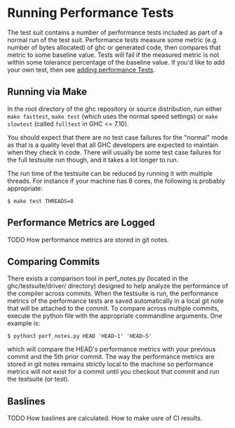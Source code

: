 # Running Performance Tests


The test suit contains a number of performance tests included as part of a normal run of the test suit. Performance tests measure some metric (e.g. number of bytes allocated) of ghc or generated code, then compares that metric to some baseline value. Tests will fail if the measured metric is not within some tolerance percentage of the baseline value. If you'd like to add your own test, then see [adding performance Tests](building/running-tests/adding#performance-tests).

## Running via Make


In the root directory of the ghc repository or source distribution, run either `make fasttest`, `make test` (which uses the normal speed settings) or `make slowtest` (called `fulltest` in GHC \<= 7.10).


You should expect that there are no test case failures for the "normal" mode as that is a quality level that all GHC developers are expected to maintain when they check in code. There will usually be some test case failures for the full testsuite run though, and it takes a lot longer to run.


The run time of the testsuite can be reduced by running it with multiple threads. For instance if your machine has 8 cores, the following is probably appropriate:

```wiki
$ make test THREADS=8
```

## Performance Metrics are Logged

TODO How performance metrics are stored in git notes.

## Comparing Commits


There exists a comparison tool in perf_notes.py (located in the ghc/testsuite/driver/ directory) designed to help analyze the performance of the compiler across commits. When the testsuite is run, the performance metrics of the performance tests are saved automatically in a local git note that will be attached to the commit. To compare across multiple commits, execute the python file with the appropriate commandline arguments. One example is:

```wiki
$ python3 perf_notes.py HEAD 'HEAD~1' 'HEAD~5'
```


which will compare the HEAD's performance metrics with your previous commit and the 5th prior commit. The way the performance metrics are stored in git notes remains strictly local to the machine so performance metrics will not exist for a commit until you checkout that commit and run the testsuite (or test). 

## Baslines

TODO How baslines are calculated. How to make usre of CI results.
